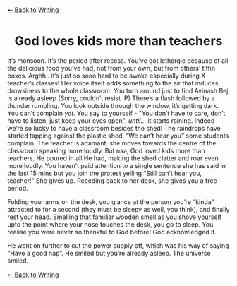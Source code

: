 
[&#129044; Back to Writing](https://dejay22kar.github.io/jay22kar/flash-fiction-and-short-stories)

<h1 style="text-align: center;">God loves kids more than teachers</h1>

<p>It’s monsoon. It’s the period after recess. You’ve got lethargic because of all the delicious food you’ve had, not from your own, but from others’ tiffin boxes. Arghh.. it’s just so sooo hard to be awake especially during X teacher’s classes! Her voice itself adds something to the air that induces drowsiness to the whole classroom. You turn around just to find Avinash Bej is already asleep (Sorry, couldn’t resist :P) There’s a flash followed by a thunder rumbling. You look outside through the window, it’s getting dark. You can’t complain <em>yet</em>. You say to yourself - "You don’t have to care, don’t have to listen, just keep your eyes open", <em>until...</em> it starts raining. Indeed we’re so lucky to have a classroom besides the shed! The raindrops have started tapping against the plastic shed. “We can’t hear you” some students complain. The teacher is adamant, she moves towards the centre of the classroom speaking more loudly. But naa, God loved kids more than teachers. He poured in all He had, making the shed clatter and roar even more loudly. You haven’t paid attention to a single sentence she has said in the last 15 mins but you join the protest yelling “Still can’t hear you, teacher!” She gives up. Receding back to her desk, she gives you a free period. </p>

<p>Folding your arms on the desk, you glance at the person you’re “kinda” attracted to for a second (they must be sleepy as well, you think), and finally rest your head. Smelling that familiar wooden smell as you shove yourself upto the point where your nose touches the desk, you go to sleep. 
You realise you were never so thankful to God before! God acknowledged it.</p>

<p>He went on further to cut the power supply off, which was his way of saying “Have a good nap”. He smiled but you’re already asleep. The universe smiled.</p>

[🠔 Back to Writing](https://dejay22kar.github.io/jay22kar/flash-fiction-and-short-stories)
